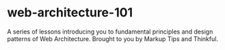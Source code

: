 # web-architecture-101
A series of lessons introducing you to fundamental principles and design patterns of Web Architecture. Brought to you by Markup Tips and Thinkful.
